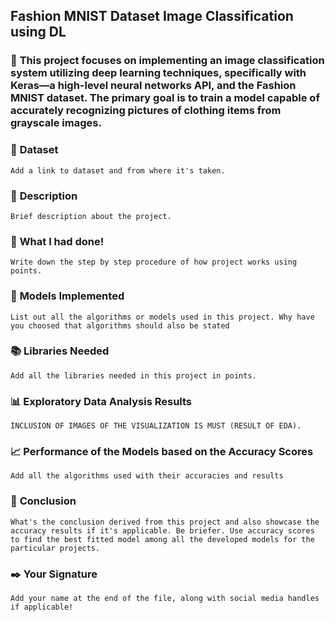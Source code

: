 ## **Fashion MNIST Dataset Image Classification using DL**

### 🎯 **This project focuses on implementing an image classification system utilizing deep learning techniques, specifically with Keras—a high-level neural networks API, and the Fashion MNIST dataset. The primary goal is to train a model capable of accurately recognizing pictures of clothing items from grayscale images.**


### 🧵 **Dataset**

`Add a link to dataset and from where it's taken.`

### 🧾 **Description**

`Brief description about the project.`

### 🧮 **What I had done!**

`Write down the step by step procedure of how project works using points.`

### 🚀 **Models Implemented**

`List out all the algorithms or models used in this project. Why have you choosed that algorithms should also be stated`

### 📚 **Libraries Needed**

`Add all the libraries needed in this project in points.`

### 📊 **Exploratory Data Analysis Results**

`INCLUSION OF IMAGES OF THE VISUALIZATION IS MUST (RESULT OF EDA).`

### 📈 **Performance of the Models based on the Accuracy Scores**

`Add all the algorithms used with their accuracies and results`


### 📢 **Conclusion**

`What's the conclusion derived from this project and also showcase the accuracy results if it's applicable. Be briefer. Use accuracy scores to find the best fitted model among all the developed models for the particular projects.`

### ✒️ **Your Signature**

`Add your name at the end of the file, along with social media handles if applicable!`
